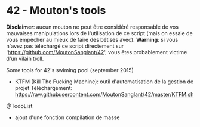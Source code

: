 42 - Mouton's tools
===================

**Disclaimer**: aucun mouton ne peut être considéré responsable de vos mauvaises manipulations lors de l'utilisation de ce script (mais on essaie de vous empêcher au mieux de faire des bétises avec).
**Warning**: si vous n'avez pas téléchargé ce script directement sur 'https://github.com/MoutonSanglant/42', vous êtes probablement victime d'un vilain troll.

Some tools for 42's swiming pool (september 2015)
- KTFM (Kill The Fucking Machine): outil d'automatisation de la gestion de projet
Téléchargement: https://raw.githubusercontent.com/MoutonSanglant/42/master/KTFM.sh

@TodoList
- ajout d'une fonction compilation de masse
